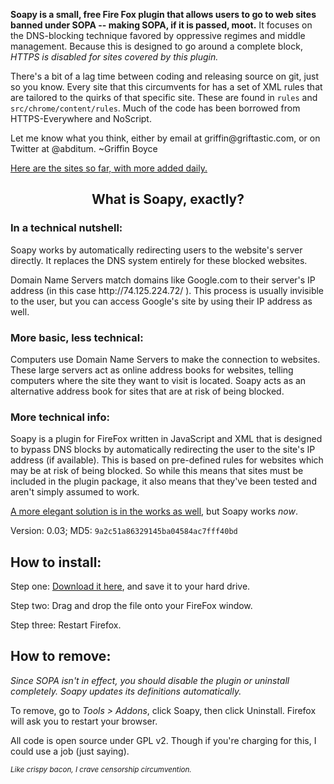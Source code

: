 <p><b>Soapy is a small, free Fire Fox plugin that allows users to go to web sites banned under SOPA -- making SOPA, if it is passed, moot.</b> It focuses on the DNS-blocking technique favored by oppressive regimes and middle management. Because this is designed to go around a complete block, <i>HTTPS is disabled for sites covered by this plugin.</i></p>

<p>There's a bit of a lag time between coding and releasing source on git, just so you know.  Every site that this circumvents for has a set of XML rules that are tailored to the quirks of that specific site.  These are found in <code>rules</code> and <code>src/chrome/content/rules</code>.  Much of the code has been borrowed from HTTPS-Everywhere and NoScript.</p>

<p>Let me know what you think, either by email at griffin@griftastic.com, or on Twitter at @abditum. ~Griffin Boyce</p>

<p><a href="http://griftastic.com/soapysites.html">Here are the sites so far, with more added daily.</a></p>

<center><h2>What is Soapy, exactly?</h2></center>

<h3>In a technical nutshell:</h3>
<p>Soapy works by automatically redirecting users to the website's server
directly. It replaces the DNS system entirely for these blocked
websites.</p>

<p>Domain Name Servers match domains like Google.com to their server's IP
address (in this case http://74.125.224.72/ ). This process is usually
invisible to the user, but you can access Google's site by using their
IP address as well.</p>

<h3>More basic, less technical:</h3>
<p>Computers use Domain Name Servers to make the connection to websites.
These large servers act as online address books for websites, telling
computers where the site they want to visit is located. Soapy acts as an
alternative address book for sites that are at risk of being blocked.</p>

<h3>More technical info:</h3>
<p>Soapy is a plugin for FireFox written in JavaScript and XML that is
designed to bypass DNS blocks by automatically redirecting the user to
the site's IP address (if available). This is based on pre-defined rules
for websites which may be at risk of being blocked. So while this means
that sites must be included in the plugin package, it also means that
they've been tested and aren't simply assumed to work.</p>

<p><a href="http://griftastic.com/soapydns.html">A more elegant solution is in the works as well</a>, but Soapy works <i>now</i>.</p>


<p>Version: 0.03; MD5: <code>9a2c51a86329145ba04584ac7fff40bd</code></p>

<h2>How to install:</h2>
<p>Step one: <a href="soapy.xpi"> Download it here</a>, and save it to your hard drive.</p>
<p>Step two: Drag and drop the file onto your FireFox window.</p>
<p>Step three: Restart Firefox.</p>

<h2>How to remove:</h2>
<p><i>Since SOPA isn't in effect, you should disable the plugin or uninstall completely.  Soapy updates its definitions automatically.</i></p>
<p>To remove, go to <i>Tools > Addons</i>, click Soapy, then click Uninstall. Firefox will ask you to restart your browser.</p>

All code is open source under GPL v2. Though if you're charging for this, I could use a job (just saying).</p>

<p><i><small>Like crispy bacon, I crave censorship circumvention.</small></i></p>

